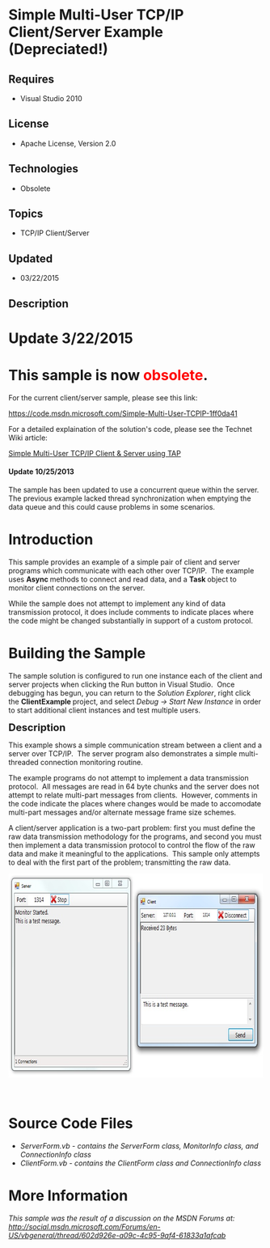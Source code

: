 # Simple Multi-User TCP/IP Client/Server Example (Depreciated!)
## Requires
- Visual Studio 2010
## License
- Apache License, Version 2.0
## Technologies
- Obsolete
## Topics
- TCP/IP Client/Server
## Updated
- 03/22/2015
## Description

<h1>Update 3/22/2015</h1>
<h1>This sample is now <span style="color:#ff0000"><strong>obsolete</strong></span>. &nbsp;</h1>
<p>For the current client/server sample, please see this link:</p>
<p><a href="https://code.msdn.microsoft.com/Simple-Multi-User-TCPIP-1ff0da41">https://code.msdn.microsoft.com/Simple-Multi-User-TCPIP-1ff0da41</a></p>
<p>For a detailed explaination of the solution's code, please see the Technet Wiki article:</p>
<p><a href="http://social.technet.microsoft.com/wiki/contents/articles/30394.simple-multi-user-tcpip-client-server-using-tap.aspx" target="_blank">Simple Multi-User TCP/IP Client &amp; Server using TAP</a></p>
<h4>Update 10/25/2013</h4>
<p>The sample has been updated to use a concurrent queue within the server.&nbsp; The previous example lacked thread synchronization when emptying the data queue and this could cause problems in some scenarios.</p>
<h1>Introduction</h1>
<p>This sample provides an example of a simple pair of client and server programs which communicate with each other over TCP/IP.&nbsp; The example uses
<strong>Async </strong>methods to connect and read data, and a <strong>Task </strong>
object to monitor client connections on the server.</p>
<p>While the sample does not attempt to implement any kind of data transmission protocol, it does include comments to indicate places where the code might be changed substantially in support of a custom protocol.</p>
<h1><span>Building the Sample</span></h1>
<p>The sample solution is configured to run one instance each of the client and server projects when clicking the Run button in Visual Studio.&nbsp; Once debugging has begun, you can return to the
<em>Solution Explorer</em>, right click the <strong>ClientExample </strong>project, and select
<em>Debug -&gt; Start New Instance</em> in order to start additional client instances and test multiple users.</p>
<p><span style="font-size:20px; font-weight:bold">Description</span></p>
<p>This example shows a simple communication stream between a client and a server over TCP/IP.&nbsp; The server program also demonstrates a simple multi-threaded&nbsp;connection monitoring routine.</p>
<p>The example programs do not attempt to implement a data transmission protocol.&nbsp; All messages are read in 64 byte chunks and the server does not attempt to relate multi-part messages from clients.&nbsp; However, comments in the code indicate the places
 where changes would be made to accomodate multi-part messages and/or alternate message frame size schemes.</p>
<p>A client/server application is a two-part problem: first you must define the raw data transmission methodology for the programs, and second you must then implement a data transmission protocol to control the flow of the raw data and make it meaningful to
 the applications.&nbsp; This sample only attempts to deal with the first part of the problem; transmitting the raw data.</p>
<p><img id="59309" src="59309-client-server-example.jpg" alt="" width="743" height="404"></p>
<p>&nbsp;</p>
<h1><span>Source Code Files</span></h1>
<ul>
<li><em>ServerForm.vb&nbsp;- contains the ServerForm class, MonitorInfo class, and ConnectionInfo class</em>
</li><li><em><em>ClientForm.vb&nbsp;- contains the ClientForm class and ConnectionInfo class</em></em>
</li></ul>
<h1>More Information</h1>
<p><em>This sample was the result of a discussion on the MSDN Forums at:<br>
<a href="http://social.msdn.microsoft.com/Forums/en-US/vbgeneral/thread/602d926e-a09c-4c95-9af4-61833a1afcab">http://social.msdn.microsoft.com/Forums/en-US/vbgeneral/thread/602d926e-a09c-4c95-9af4-61833a1afcab</a></em></p>
